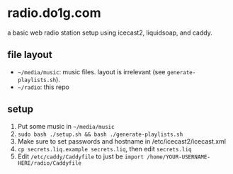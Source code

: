 # radio.do1g.com

a basic web radio station setup using icecast2, liquidsoap, and caddy.

## file layout

* `~/media/music`: music files. layout is irrelevant (see `generate-playlists.sh`).
* `~/radio`: this repo

## setup

1. Put some music in `~/media/music`
2. `sudo bash ./setup.sh && bash ./generate-playlists.sh`
3. Make sure to set passwords and hostname in /etc/icecast2/icecast.xml
4. `cp secrets.liq.example secrets.liq`, then edit `secrets.liq`
5. Edit `/etc/caddy/Caddyfile` to just be `import /home/YOUR-USERNAME-HERE/radio/Caddyfile`

